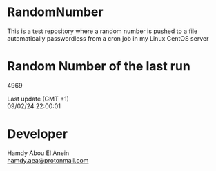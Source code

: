 # RandomNumber    
This is a test repository where a random number is pushed to a file automatically passwordless from a cron job in my Linux CentOS server    
# Random Number of the last run   
4969
      
Last update (GMT +1)    
09/02/24 22:00:01
# Developer    
Hamdy Abou El Anein   
hamdy.aea@protonmail.com
